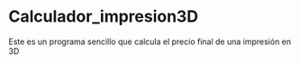 # Calculador_impresion3D
Este es un programa sencillo que calcula el precio final de una impresión en 3D
